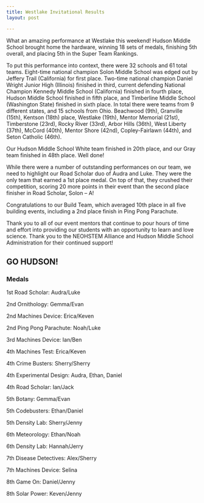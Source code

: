 ```yaml
---
title: Westlake Invitational Results
layout: post

---
```

What an amazing performance at Westlake this weekend!  Hudson Middle School brought home the hardware, winning 18 sets of medals, finishing 5th overall, and placing 5th in the Super Team Rankings.

To put this performance into context, there were 32 schools and 61 total teams.  Eight-time national champion Solon Middle School was edged out by Jeffery Trail (California) for first place.  Two-time national champion Daniel Wright Junior High (Illinois) finished in third, current defending National Champion Kennedy Middle School (California) finished in fourth place, Hudson Middle School finished in fifth place, and Timberline Middle School (Washington State) finished in sixth place.  In total there were teams from 9 different states, and 15 schools from Ohio.  Beachwood (9th), Granville (15th), Kentson (18th) place, Westlake (19th), Mentor Memorial (21st), Timberstone (23rd), Rocky River (33rd), Arbor Hills (36th), West Liberty (37th), McCord (40th), Mentor Shore (42nd), Copley-Fairlawn (44th), and Seton Catholic (46th).

Our Hudson Middle School White team finished in 20th place, and our Gray team finished in 48th place.  Well done!

While there were a number of outstanding performances on our team, we need to highlight our Road Scholar duo of Audra and Luke.  They were the only team that earned a 1st place medal.  On top of that, they crushed their competition, scoring 20 more points in their event than the second place finisher in Road Scholar, Solon – A!

Congratulations to our Build Team, which averaged 10th place in all five building events, including a 2nd place finish in Ping Pong Parachute.

Thank you to all of our event mentors that continue to pour hours of time and effort into providing our students with an opportunity to learn and love science.  Thank you to the NEOHSTEM Alliance and Hudson Middle School Administration for their continued support!

GO HUDSON!
---
### Medals

1st Road Scholar:  Audra/Luke

2nd Ornithology:  Gemma/Evan

2nd Machines Device:  Erica/Keven

2nd Ping Pong Parachute:  Noah/Luke

3rd Machines Device:  Ian/Ben

4th Machines Test:  Erica/Keven

4th Crime Busters:  Sherry/Sherry

4th Experimental Design:  Audra, Ethan, Daniel

4th Road Scholar:  Ian/Jack

5th Botany:  Gemma/Evan

5th Codebusters:  Ethan/Daniel

5th Density Lab:  Sherry/Jenny

6th Meteorology:  Ethan/Noah

6th Density Lab:  Hannah/Jerry

7th Disease Detectives:  Alex/Sherry

7th Machines Device:  Selina

8th Game On:  Daniel/Jenny

8th Solar Power:  Keven/Jenny